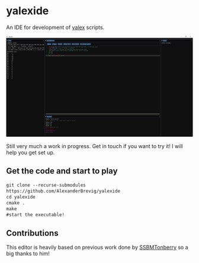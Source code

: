 # yalexide
An IDE for development of [yalex](https://github.com/AlexanderBrevig/yalexi) scripts.


[![yalexide screenshot](yalexide.png "yalexide")](https://github.com/AlexanderBrevig/yalexide/raw/master/yalexide.png)

Still very much a work in progress. Get in touch if you want to try it! I will help you get set up.

## Get the code and start to play

    git clone --recurse-submodules https://github.com/AlexanderBrevig/yalexide
    cd yalexide
    cmake .
    make
    #start the executable!

## Contributions
This editor is heavily based on previous work done by [SSBMTonberry](https://github.com/SSBMTonberry/emu-jukebox) so a big thanks to him!
